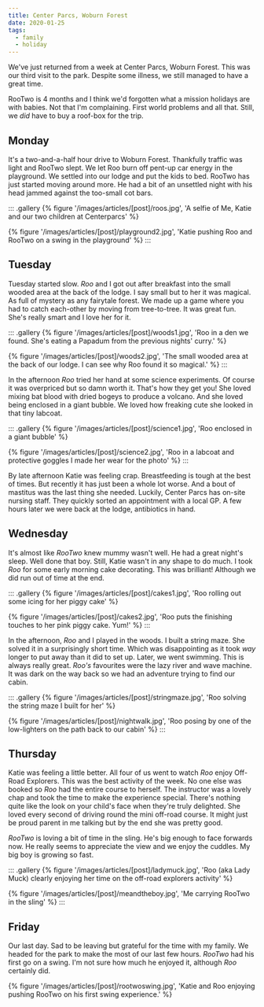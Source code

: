 ```yaml
---
title: Center Parcs, Woburn Forest
date: 2020-01-25
tags:
  - family
  - holiday
---
```

We've just returned from a week at Center Parcs, Woburn Forest. This was our third visit to the park. Despite some illness, we still managed to have a great time.

RooTwo is 4 months and I think we'd forgotten what a mission holidays are with babies. Not that I'm complaining. First world problems and all that. Still, we *did* have to buy a roof-box for the trip. 

## Monday

It's a two-and-a-half hour drive to Woburn Forest. Thankfully traffic was light and RooTwo slept. We let Roo burn off pent-up car energy in the playground. We settled into our lodge and put the kids to bed. RooTwo has just started moving around more. He had a bit of an unsettled night with his head jammed against the too-small cot bars. 

::: .gallery
{% figure '/images/articles/[post]/roos.jpg', 'A selfie of Me, Katie and our two children at Centerparcs' %}

{% figure '/images/articles/[post]/playground2.jpg', 'Katie pushing Roo and RooTwo on a swing in the playground' %}
:::

## Tuesday

Tuesday started slow. *Roo* and I got out after breakfast into the small wooded area at the back of the lodge. I say small but to her it was magical. As full of mystery as any fairytale forest. We made up a game where you had to catch each-other by moving from tree-to-tree. It was great fun. She's really smart and I love her for it. 

::: .gallery
{% figure '/images/articles/[post]/woods1.jpg', 'Roo in a den we found. She's eating a Papadum from the previous nights' curry.' %}

{% figure '/images/articles/[post]/woods2.jpg', 'The small wooded area at the back of our lodge. I can see why Roo found it so magical.' %}
:::

In the afternoon *Roo* tried her hand at some science experiments. Of course it was overpriced but so damn worth it. That's how they get you! She loved mixing bat blood with dried bogeys to produce a volcano. And she loved being enclosed in a giant bubble. We loved how freaking cute she looked in that tiny labcoat.

::: .gallery
{% figure '/images/articles/[post]/science1.jpg', 'Roo enclosed in a giant bubble' %}

{% figure '/images/articles/[post]/science2.jpg', 'Roo in a labcoat and protective goggles I made her wear for the photo' %}
:::

By late afternoon Katie was feeling crap. Breastfeeding is tough at the best of times. But recently it has just been a whole lot worse. And a bout of mastitus was the last thing she needed. Luckily, Center Parcs has on-site nursing staff. They quickly sorted an appointment with a local GP. A few hours later we were back at the lodge, antibiotics in hand. 

## Wednesday

It's almost like *RooTwo* knew mummy wasn't well. He had a great night's sleep. Well done that boy. Still, Katie wasn't in any shape to do much. I took *Roo* for some early morning cake decorating. This was brilliant! Although we did run out of time at the end. 

::: .gallery
{% figure '/images/articles/[post]/cakes1.jpg', 'Roo rolling out some icing for her piggy cake' %}

{% figure '/images/articles/[post]/cakes2.jpg', 'Roo puts the finishing touches to her pink piggy cake. Yum!' %}
:::

In the afternoon, *Roo* and I played in the woods. I built a string maze. She solved it in a surprisingly short time. Which was disappointing as it took *way* longer to put away than it did to set up. Later, we went swimming. This is always really great. *Roo's* favourites were the lazy river and wave machine. It was dark on the way back so we had an adventure trying to find our cabin.

::: .gallery
{% figure '/images/articles/[post]/stringmaze.jpg', 'Roo solving the string maze I built for her' %}

{% figure '/images/articles/[post]/nightwalk.jpg', 'Roo posing by one of the low-lighters on the path back to our cabin' %}
:::

## Thursday

Katie was feeling a little better. All four of us went to watch *Roo* enjoy Off-Road Explorers. This was the best activity of the week. No one else was booked so *Roo* had the entire course to herself. The instructor was a lovely chap and took the time to make the experience special. There's nothing quite like the look on your child's face when they're truly delighted. She loved every second of driving round the mini off-road course. It might just be proud parent in me talking but by the end she was pretty good. 

*RooTwo* is loving a bit of time in the sling. He's big enough to face forwards now. He really seems to appreciate the view and we enjoy the cuddles. My big boy is growing so fast.

::: .gallery
{% figure '/images/articles/[post]/ladymuck.jpg', 'Roo (aka Lady Muck) clearly enjoying her time on the off-road explorers activity' %}

{% figure '/images/articles/[post]/meandtheboy.jpg', 'Me carrying RooTwo in the sling' %}
:::

## Friday

Our last day. Sad to be leaving but grateful for the time with my family. We headed for the park to make the most of our last few hours. *RooTwo* had his first go on a swing. I'm not sure how much he enjoyed it, although *Roo* certainly did. 

{% figure '/images/articles/[post]/rootwoswing.jpg', 'Katie and Roo enjoying pushing RooTwo on his first swing experience.' %}